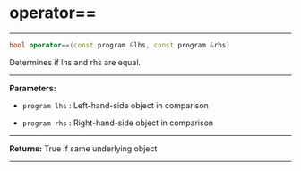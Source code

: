 # operator==

---

```cpp
bool operator==(const program &lhs, const program &rhs)
```


Determines if lhs and rhs are equal. 


---
**Parameters:**

 - `program lhs`
: Left-hand-side object in comparison 

 - `program rhs`
: Right-hand-side object in comparison 


---
**Returns:** True if same underlying object 

---

